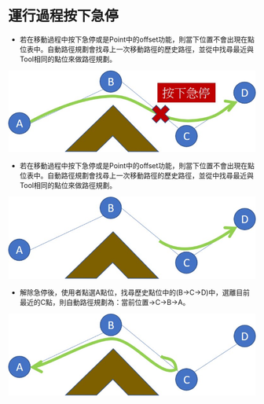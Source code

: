 # 運行過程按下急停

* 若在移動過程中按下急停或是Point中的offset功能，則當下位置不會出現在點位表中。自動路徑規劃會找尋上一次移動路徑的歷史路徑，並從中找尋最近與Tool相同的點位來做路徑規劃。

![&#x8DEF;&#x5F91;&#x898F;&#x5283;&#x904B;&#x884C;&#x904E;&#x7A0B;&#x6025;&#x505C;](../../../.gitbook/assets/lu-jing-gui-hua-ji-ting-1.jpg)

* 若在移動過程中按下急停或是Point中的offset功能，則當下位置不會出現在點位表中。自動路徑規劃會找尋上一次移動路徑的歷史路徑，並從中找尋最近與Tool相同的點位來做路徑規劃。

![&#x9078;&#x64C7;D&#x9EDE;&#x4F4D;&#x7684;&#x81EA;&#x52D5;&#x8DEF;&#x5F91;&#x898F;&#x5283;](../../../.gitbook/assets/lu-jing-gui-hua-ji-ting-2-1.jpg)

* 解除急停後，使用者點選A點位，找尋歷史點位中的\(B-&gt;C-&gt;D\)中，選離目前最近的C點，則自動路徑規劃為：當前位置-&gt;C-&gt;B-&gt;A。

![&#x9078;&#x64C7;A&#x9EDE;&#x4F4D;&#x7684;&#x81EA;&#x52D5;&#x8DEF;&#x5F91;&#x898F;&#x5283;](../../../.gitbook/assets/lu-jing-gui-hua-ji-ting-3-1.jpg)

